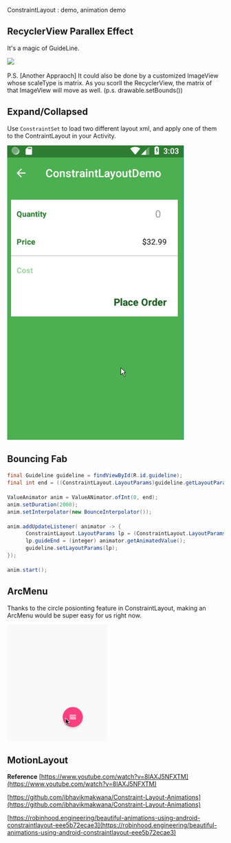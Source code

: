 ConstraintLayout : demo, animation demo

## RecyclerView Parallex Effect
It's a magic of GuideLine.

![](./pic/ad_rv_parallex.gif)

P.S. [Another Appraoch]
It could also be done by a customized ImageView whose scaleType is matrix.
As you scorll the RecyclerView, the matrix of that ImageView will move as well. (p.s. drawable.setBounds())


## Expand/Collapsed
Use `ConstraintSet` to load two different layout xml, and apply one of them to the ContraintLayout in your Activity.

![](./pic/ctlay_anim_3_4.gif)


## Bouncing Fab

```java
final Guideline guideline = findViewById(R.id.guideline);
final int end = ((ConstraintLayout.LayoutParams)guideline.getLayoutParams()).guideEnd;

ValueAnimator anim = ValueANimator.ofInt(0, end);
anim.setDuration(2000);
anim.setInterpolator(new BounceInterpolator());

anim.addUpdateListener( animator -> {
      ConstraintLayout.LayoutParams lp = (ConstraintLayout.LayoutParams) guideline.getLayoutParams();
      lp.guideEnd = (integer) animator.getAnimatedValue();
      guideline.setLayoutParams(lp);
});

anim.start();

```

## ArcMenu

Thanks to the circle posionting feature in ConstraintLayout, making an ArcMenu would be super easy for us right now. 

![](./pic/ArcMenu.gif)


## MotionLayout


**Reference** 
[https://www.youtube.com/watch?v=8lAXJ5NFXTM](https://www.youtube.com/watch?v=8lAXJ5NFXTM)

[https://github.com/ibhavikmakwana/Constraint-Layout-Animations](https://github.com/ibhavikmakwana/Constraint-Layout-Animations)

[https://robinhood.engineering/beautiful-animations-using-android-constraintlayout-eee5b72ecae3](https://robinhood.engineering/beautiful-animations-using-android-constraintlayout-eee5b72ecae3)
